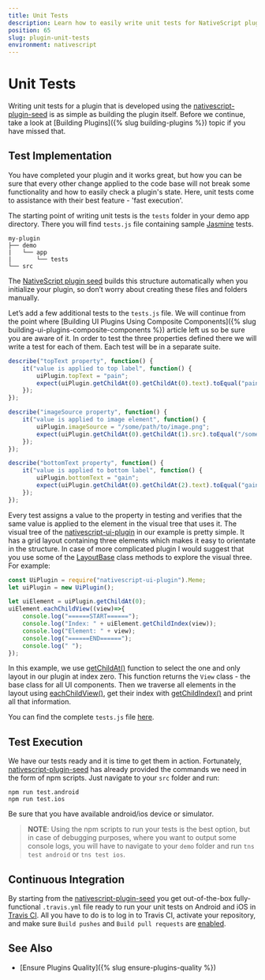 ```yaml
---
title: Unit Tests
description: Learn how to easily write unit tests for NativeScript plugins built with the NativeScript plugin seed.
position: 65
slug: plugin-unit-tests
environment: nativescript
---
```


# Unit Tests

Writing unit tests for a plugin that is developed using the [nativescript-plugin-seed](https://github.com/NativeScript/nativescript-plugin-seed) is as simple as building the plugin itself. Before we continue, take a look at [Building Plugins]({% slug building-plugins %}) topic if you have missed that.

## Test Implementation

You have completed your plugin and it works great, but how you can be sure that every other change applied to the code base will not break some functionality and how to easily check a plugin's state. Here, unit tests come to assistance with their best feature - 'fast execution'.

The starting point of writing unit tests is the `tests` folder in your demo app directory. There you will find `tests.js` file containing sample [Jasmine](https://jasmine.github.io/) tests.

```
my-plugin
├── demo
|   └── app
|       └── tests
└── src

```

The [NativeScript plugin seed](https://github.com/NativeScript/nativescript-plugin-seed) builds this structure automatically when you initialize your plugin, so don’t worry about creating these files and folders manually.

Let’s add a few additional tests to the `tests.js` file. We will continue from the point where [Building UI Plugins Using Composite Components]({% slug building-ui-plugins-composite-components %}) article left us so be sure you are aware of it. In order to test the three properties defined there we will write a test for each of them. Each test will be in a separate suite.

```JavaScript
describe("topText property", function() {
    it("value is applied to top label", function() {
        uiPlugin.topText = "pain";
        expect(uiPlugin.getChildAt(0).getChildAt(0).text).toEqual("pain");
    });
});

describe("imageSource property", function() {
    it("value is applied to image element", function() {
        uiPlugin.imageSource = "/some/path/to/image.png";
        expect(uiPlugin.getChildAt(0).getChildAt(1).src).toEqual("/some/path/to/image.png");
    });
});

describe("bottomText property", function() {
    it("value is applied to bottom label", function() {
        uiPlugin.bottomText = "gain";
        expect(uiPlugin.getChildAt(0).getChildAt(2).text).toEqual("gain");
    });
});
```
Every test assigns a value to the property in testing and verifies that the same value is applied to the element in the visual tree that uses it. The visual tree of the [nativescript-ui-plugin](https://github.com/NativeScript/nativescript-ui-plugin) in our example is pretty simple. It has a grid layout containing three elements which makes it easy to orientate in the structure. In case of more complicated plugin I would suggest that you use some of the [LayoutBase](/api-reference/classes/_ui_layouts_layout_base_.layoutbase.html) class methods to explore the visual three. For example:

```JavaScript
const UiPlugin = require("nativescript-ui-plugin").Meme;
let uiPlugin = new UiPlugin();

let uiElement = uiPlugin.getChildAt(0);
uiElement.eachChildView((view)=>{
    console.log("======START======");
    console.log("Index: " + uiElement.getChildIndex(view));
    console.log("Element: " + view);
    console.log("======END======");
    console.log(" ");
});
```
In this example, we use [getChildAt()](/api-reference/classes/_ui_layouts_layout_base_.layoutbase.html#getchildat) function to select the one and only layout in our plugin at index zero. This function returns the `View` class - the base class for all UI components. Then we traverse all elements in the layout using [eachChildView()](/api-reference/classes/_ui_layouts_layout_base_.layoutbase.html#eachchildview), get their index with [getChildIndex()](/api-reference/classes/_ui_layouts_layout_base_.layoutbase.html#getchildindex) and print all that information.

You can find the complete `tests.js` file [here](https://github.com/NativeScript/nativescript-ui-plugin/blob/master/demo/app/tests/tests.js).

## Test Execution

We have our tests ready and it is time to get them in action. Fortunately, [nativescript-plugin-seed](https://github.com/NativeScript/nativescript-plugin-seed) has already provided the commands we need in the form of npm scripts. Just navigate to your `src` folder and run:

```
npm run test.android
npm run test.ios
```

Be sure that you have available android/ios device or simulator.

> **NOTE**: Using the npm scripts to run your tests is the best option, but in case of debugging purposes, where you want to output some console logs, you will have to navigate to your `demo` folder and run `tns test android` or `tns test ios`.

## Continuous Integration

By starting from the [nativescript-plugin-seed](https://github.com/NativeScript/nativescript-plugin-seed) you get out-of-the-box fully-functional `.travis.yml` file ready to run your unit tests on Android and iOS in [Travis CI](https://travis-ci.org/). All you have to do is to log in to Travis CI, activate your repository, and make sure `Build pushes` and `Build pull requests` are [enabled](https://docs.travis-ci.com/images/settings-env-vars.png).

## See Also

* [Ensure Plugins Quality]({% slug ensure-plugins-quality %})
